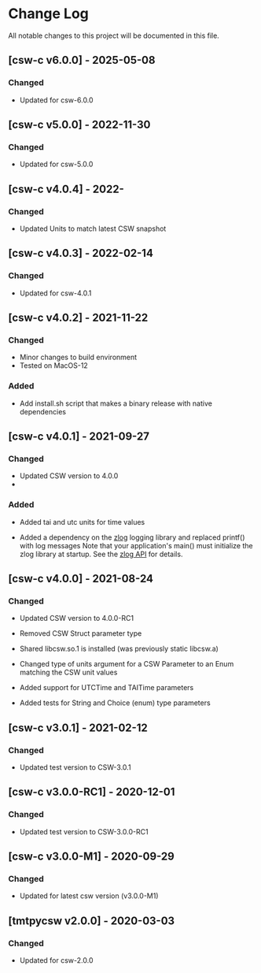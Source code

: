 # Change Log
All notable changes to this project will be documented in this file.

## [csw-c v6.0.0] - 2025-05-08

### Changed

- Updated for csw-6.0.0

## [csw-c v5.0.0] - 2022-11-30

### Changed

- Updated for csw-5.0.0

## [csw-c v4.0.4] - 2022-

### Changed

- Updated Units to match latest CSW snapshot

## [csw-c v4.0.3] - 2022-02-14

### Changed

- Updated for csw-4.0.1

## [csw-c v4.0.2] - 2021-11-22

### Changed

- Minor changes to build environment
- Tested on MacOS-12

### Added

- Add install.sh script that makes a binary release with native dependencies

## [csw-c v4.0.1] - 2021-09-27

### Changed

- Updated CSW version to 4.0.0
- 
### Added

- Added tai and utc units for time values

- Added a dependency on the [zlog](https://github.com/HardySimpson/zlog) logging library and replaced printf() with log messages
  Note that your application's main() must initialize the zlog library at startup.
  See the [zlog API](https://hardysimpson.github.io/zlog/UsersGuide-EN.html#sec:dzlog-API) for details.

## [csw-c v4.0.0] - 2021-08-24

### Changed

- Updated CSW version to 4.0.0-RC1

- Removed CSW Struct parameter type 

- Shared libcsw.so.1 is installed (was previously static libcsw.a)

- Changed type of units argument for a CSW Parameter to an Enum matching the CSW unit values

- Added support for UTCTime and TAITime parameters

- Added tests for String and Choice (enum) type parameters

## [csw-c v3.0.1] - 2021-02-12

### Changed

- Updated test version to CSW-3.0.1

## [csw-c v3.0.0-RC1] - 2020-12-01

### Changed

- Updated test version to CSW-3.0.0-RC1

## [csw-c v3.0.0-M1] - 2020-09-29

### Changed

- Updated for latest csw version (v3.0.0-M1)

## [tmtpycsw v2.0.0] - 2020-03-03

### Changed

- Updated for csw-2.0.0

